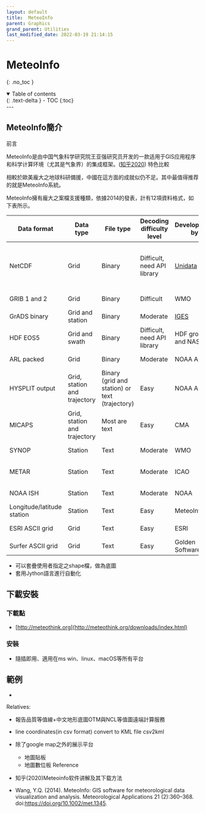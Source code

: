 ```yaml
---
layout: default
title:  MeteoInfo
parent: Graphics
grand_parent: Utilities
last_modified_date: 2022-03-19 21:14:15
---
```


# MeteoInfo
{: .no_toc }

<details open markdown="block">
  <summary>
    Table of contents
  </summary>
  {: .text-delta }
- TOC
{:toc}
</details>
---

## MeteoInfo簡介

前言

MeteoInfo是由中国气象科学研究院王亚强研究员开发的一款适用于GIS应用程序和科学计算环境（尤其是气象界）的集成框架。([知乎2020](https://zhuanlan.zhihu.com/p/136906305))
特色比較

相較於歐美龐大之地球科研備援，中國在這方面的成就似仍不足。其中最值得推荐的就是MeteoInfo系統。

MeteoInfo擁有龐大之案檔支援種類，依據2014的發表，計有12項資料格式，如下表所示。

|Data format|Data type|File type|Decoding difficulty level|Development by| Users|
|-|-|-|-|-|-|
|NetCDF|Grid|Binary|Difficult, need API library|[Unidata](https://www.unidata.ucar.edu/software/netcdf/)|Widely used, some conventions are used by atmospheric community|
|GRIB 1 and 2|Grid|Binary|Difficult|WMO|Atmospheric community|
|GrADS binary|Grid and station|Binary|Moderate|[IGES](http://opengrads.org/)|Atmospheric community|
|HDF EOS5|Grid and swath|Binary|Difficult, need API library|HDF group and NASA|Satellite community|
|ARL packed|Grid|Binary|Moderate|NOAA ARL|ARL model users|
|HYSPLIT output|Grid, station and trajectory|Binary (grid and station) or text (trajectory)|Easy|NOAA ARL|HYSPLIT model users|
|MICAPS|Grid, station and trajectory|Most are text|Easy|CMA|Atmospheric community in China|
|SYNOP|Station|Text|Moderate|WMO|Atmospheric community|
|METAR|Station|Text|Moderate|ICAO|Aviation and atmospheric communities|
|NOAA ISH|Station|Text|Moderate|NOAA|Atmospheric community|
|Longitude/latitude station|Station|Text|Easy|MeteoInfo|MeteoInfo users|
|ESRI ASCII grid|Grid|Text|Easy|ESRI|ArcGIS users|
|Surfer ASCII grid|Grid|Text|Easy|Golden Software|Surfer users|

* 可以套疊使用者指定之shape檔，做為底圖
* 套用Jython語言進行自動化

## 下載安裝
### 下載點
- [http://meteothink.org](http://meteothink.org/downloads/index.html)

### 安裝
* 隨插即用、適用在ms win、linux、macOS等所有平台

## 範例
- 
Relatives:
* 報告品質等值線+中文地形底圖OTM與NCL等值圖遠端計算服務
* line coordinates(in csv format) convert to KML file csv2kml
* 除了google map之外的展示平台
    * 地圖貼板
    * 地圖數位板
Reference

* 知乎(2020)Meteoinfo软件讲解及其下载方法
* Wang, Y.Q. (2014). MeteoInfo: GIS software for meteorological data visualization and analysis. Meteorological Applications 21 (2):360–368. doi:https://doi.org/10.1002/met.1345.